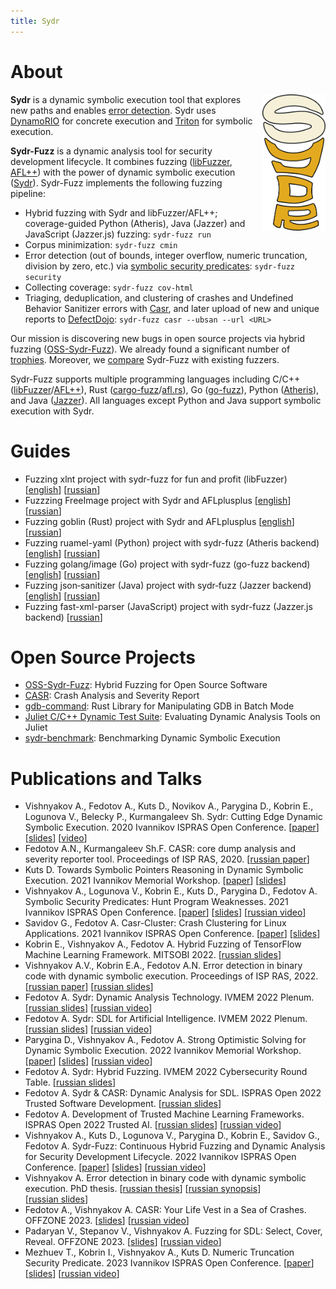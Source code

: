```yaml
---
title: Sydr
---
```


# About

<div style="float: right; margin-left: 1em; width: 20%">
<img src="sydr-bold.svg">
</div>

**Sydr** is a dynamic symbolic execution tool that explores new paths and
enables [error detection](https://arxiv.org/abs/2111.05770). Sydr uses
[DynamoRIO](https://dynamorio.org) for concrete execution and
[Triton](https://triton-library.github.io) for symbolic execution.

**Sydr-Fuzz** is a dynamic analysis tool for security development lifecycle. It
combines fuzzing ([libFuzzer](https://www.llvm.org/docs/LibFuzzer.html),
[AFL++](https://aflplus.plus)) with the power of dynamic symbolic execution
([Sydr](https://arxiv.org/abs/2011.09269)). Sydr-Fuzz implements the following
fuzzing pipeline:

* Hybrid fuzzing with Sydr and libFuzzer/AFL++; coverage-guided Python (Atheris),
  Java (Jazzer) and JavaScript (Jazzer.js) fuzzing: `sydr-fuzz run`
* Corpus minimization: `sydr-fuzz cmin`
* Error detection (out of bounds, integer overflow, numeric truncation, division
  by zero, etc.) via
  [symbolic security predicates](https://arxiv.org/abs/2111.05770):
  `sydr-fuzz security`
* Collecting coverage: `sydr-fuzz cov-html`
* Triaging, deduplication, and clustering of crashes and Undefined Behavior
  Sanitizer errors with
  [Casr](https://github.com/ispras/casr), and later upload of new and unique
  reports to [DefectDojo](https://github.com/DefectDojo/django-DefectDojo): `sydr-fuzz casr --ubsan --url <URL>`

Our mission is discovering new bugs in open source projects via hybrid fuzzing
([OSS-Sydr-Fuzz](https://github.com/ispras/oss-sydr-fuzz)). We already found a
significant number of
[trophies](https://github.com/ispras/oss-sydr-fuzz/blob/master/TROPHIES.md).
Moreover, we [compare](fuzzbench) Sydr-Fuzz with existing fuzzers.

Sydr-Fuzz supports multiple programming languages including C/C++
([libFuzzer](https://www.llvm.org/docs/LibFuzzer.html)/[AFL++](https://aflplus.plus)),
Rust
([cargo-fuzz](https://github.com/rust-fuzz/cargo-fuzz)/[afl.rs](https://github.com/rust-fuzz/afl.rs)),
Go ([go-fuzz](https://github.com/dvyukov/go-fuzz)), Python
([Atheris](https://github.com/google/atheris)), and Java
([Jazzer](https://github.com/CodeIntelligenceTesting/jazzer)). All languages
except Python and Java
support symbolic execution with Sydr.

# Guides

* Fuzzing xlnt project with sydr-fuzz for fun and profit (libFuzzer)
  \[[english](https://github.com/ispras/oss-sydr-fuzz/wiki/Fuzzing-xlnt-project-with-sydr-fuzz-for-fun-and-profit)\] \[[russian](https://github.com/ispras/oss-sydr-fuzz/wiki/Fuzzing-xlnt-project-with-sydr-fuzz-for-fun-and-profit-%28rus%29)\]
* Fuzzzing FreeImage project with Sydr and AFLplusplus \[[english](https://github.com/ispras/oss-sydr-fuzz/wiki/Fuzzzing-FreeImage-project-with-Sydr-and-AFLplusplus)\] \[[russian](https://github.com/ispras/oss-sydr-fuzz/wiki/Fuzzzing-FreeImage-project-with-Sydr-and-AFLplusplus-%28rus%29)\]
* Fuzzing goblin (Rust) project with Sydr and AFLplusplus \[[english](https://github.com/ispras/oss-sydr-fuzz/wiki/Fuzzing-goblin-%28Rust%3Acrab%3A%21%29-project-with-Sydr-and-AFLplusplus)\] \[[russian](https://github.com/ispras/oss-sydr-fuzz/wiki/Fuzzing-goblin-%28Rust%3Acrab%3A%21%29-project-with-Sydr-and-AFLplusplus-%28rus%29)\]
* Fuzzing ruamel-yaml (Python) project with  sydr-fuzz (Atheris backend) \[[english](https://github.com/ispras/oss-sydr-fuzz/wiki/Fuzzing-ruamel-yaml-%28Python%29-project-with--sydr-fuzz-%28Atheris-backend%29)\] \[[russian](https://github.com/ispras/oss-sydr-fuzz/wiki/Fuzzing-ruamel-yaml-%28Python%29-project-with--sydr-fuzz-%28Atheris-backend%29-%28rus%29)\]
* Fuzzing golang/image (Go) project with sydr-fuzz (go-fuzz backend) \[[english](https://github.com/ispras/oss-sydr-fuzz/wiki/Fuzzing-golang-image-%28Go%29-project-with--sydr-fuzz-%28go-fuzz-backend%29)\] \[[russian](https://github.com/ispras/oss-sydr-fuzz/wiki/Fuzzing-golang-image-%28Go%29-project-with--sydr-fuzz-%28go-fuzz-backend%29-%28rus%29)\]
* Fuzzing json‐sanitizer (Java) project with sydr‐fuzz (Jazzer backend)
  \[[english](https://github.com/ispras/oss-sydr-fuzz/wiki/Fuzzing-json%E2%80%90sanitizer-%28Java%29-project-with-sydr%E2%80%90fuzz-%28Jazzer-backend%29)\]
  \[[russian](https://github.com/ispras/oss-sydr-fuzz/wiki/Fuzzing-json%E2%80%90sanitizer-%28Java%29-project-with-sydr%E2%80%90fuzz-%28Jazzer-backend%29-%28rus%29)\]
* Fuzzing fast-xml-parser (JavaScript) project with sydr-fuzz (Jazzer.js backend)
  \[[russian](https://github.com/ispras/oss-sydr-fuzz/wiki/Fuzzing-fast%E2%80%90xml%E2%80%90parser-%28JavaScript%29-project-with-sydr%E2%80%90fuzz-%28Jazzer.js-backend%29-%28rus%29)\]

# Open Source Projects

* [OSS-Sydr-Fuzz](https://github.com/ispras/oss-sydr-fuzz): Hybrid Fuzzing for
  Open Source Software
* [CASR](https://github.com/ispras/casr): Crash Analysis and Severity Report
* [gdb-command](https://github.com/anfedotoff/gdb-command): Rust Library for
  Manipulating GDB in Batch Mode
* [Juliet C/C++ Dynamic Test Suite](https://github.com/ispras/juliet-dynamic):
  Evaluating Dynamic Analysis Tools on Juliet
* [sydr-benchmark](https://github.com/ispras/sydr-benchmark): Benchmarking
  Dynamic Symbolic Execution

# Publications and Talks

* Vishnyakov A., Fedotov A., Kuts D., Novikov A., Parygina D., Kobrin E.,
  Logunova V., Belecky P., Kurmangaleev Sh. Sydr: Cutting Edge Dynamic Symbolic
  Execution. 2020 Ivannikov ISPRAS Open Conference.
  \[[paper](https://arxiv.org/abs/2011.09269)\]
  \[[slides](https://vishnya.xyz/vishnyakov-isprasopen2020.pdf)\]
  \[[video](https://www.ispras.ru/conf/2020/video/compiler-technology-11-december.mp4#t=6021)\]
* Fedotov A.N., Kurmangaleev Sh.F. CASR: core dump analysis and severity
  reporter tool. Proceedings of ISP RAS, 2020.
  \[[russian&nbsp;paper](https://www.researchgate.net/publication/346176971)\]
* Kuts D. Towards Symbolic Pointers Reasoning in Dynamic Symbolic Execution.
  2021 Ivannikov Memorial Workshop.
  \[[paper](https://arxiv.org/abs/2109.03698)\]
  \[[slides](/papers/kuts-ivmem2021.pdf)\]
* Vishnyakov A., Logunova V., Kobrin E., Kuts D., Parygina D., Fedotov A.
  Symbolic Security Predicates: Hunt Program Weaknesses. 2021 Ivannikov ISPRAS
  Open Conference.
  \[[paper](https://arxiv.org/abs/2111.05770)\]
  \[[slides](https://vishnya.xyz/vishnyakov-isprasopen2021.pdf)\]
  \[[russian&nbsp;video](https://youtu.be/CI-Zioq5G84?t=6583)\]
* Savidov G., Fedotov A. Casr-Cluster: Crash Clustering for Linux Applications.
  2021 Ivannikov ISPRAS Open Conference.
  \[[paper](https://arxiv.org/abs/2112.13719)\]
  \[[slides](/papers/casr-cluster.pdf)\]
* Kobrin E., Vishnyakov A., Fedotov A. Hybrid Fuzzing of TensorFlow Machine
  Learning Framework. MITSOBI 2022.
  \[[russian&nbsp;slides](https://vishnya.xyz/kobrin-mitsobi2022.pdf)\]
* Vishnyakov A.V., Kobrin E.A., Fedotov A.N. Error detection in binary code with
  dynamic symbolic execution. Proceedings of ISP RAS, 2022.
  \[[russian&nbsp;paper](https://ispranproceedings.elpub.ru/jour/article/view/1512/1346)\]
  \[[russian&nbsp;slides](https://vishnya.xyz/vishnyakov-mitsobi2022.pdf)\]
* Fedotov A. Sydr: Dynamic Analysis Technology. IVMEM 2022 Plenum.
  \[[russian&nbsp;slides](/papers/fedotov-plenum-sydr-ivmem2022.pdf)\]
  \[[russian&nbsp;video](https://youtu.be/L7ZRV2Voee4?t=5652)\]
* Fedotov A. Sydr: SDL for Artificial Intelligence. IVMEM 2022 Plenum.
  \[[russian&nbsp;slides](/papers/fedotov-plenum-sdlai-ivmem2022.pdf)\]
  \[[russian&nbsp;video](https://youtu.be/L7ZRV2Voee4?t=7658)\]
* Parygina D., Vishnyakov A., Fedotov A. Strong Optimistic Solving for Dynamic
  Symbolic Execution. 2022 Ivannikov Memorial Workshop.
  \[[paper](https://arxiv.org/abs/2209.03710)\]
  \[[slides](/papers/parygina-ivmem2022.pdf)\]
  \[[russian&nbsp;video](https://youtu.be/L7ZRV2Voee4?t=14710)\]
* Fedotov A. Sydr: Hybrid Fuzzing. IVMEM 2022 Cybersecurity Round Table.
  \[[russian&nbsp;slides](/papers/fedotov-cybersec-ivmem2022.pdf)\]
* Fedotov A. Sydr & CASR: Dynamic Analysis for SDL. ISPRAS Open 2022 Trusted
  Software Development.
  \[[russian&nbsp;slides](/papers/fedotov-cybersec-isprasopen2022.pdf)\]
* Fedotov A. Development of Trusted Machine Learning Frameworks. ISPRAS Open 2022 Trusted AI.
  \[[russian&nbsp;slides](/papers/fedotov-sdlai-isprasopen2022.pdf)\]
  \[[russian&nbsp;video](https://youtu.be/4SglZ8f4R5k?t=7684)\]
* Vishnyakov A., Kuts D., Logunova V., Parygina D., Kobrin E., Savidov G.,
  Fedotov A. Sydr-Fuzz: Continuous Hybrid Fuzzing and Dynamic Analysis for
  Security Development Lifecycle. 2022 Ivannikov ISPRAS Open Conference.
  \[[paper](https://arxiv.org/abs/2211.11595)\]
  \[[slides](https://vishnya.xyz/vishnyakov-isprasopen2022.pdf)\]
  \[[russian&nbsp;video](https://youtu.be/qw_tzzgX04E?t=16813)\]
* Vishnyakov A. Error detection in binary code with dynamic symbolic execution.
  PhD thesis.
  \[[russian&nbsp;thesis](https://vishnya.xyz/vishnyakov-phd-thesis2022.pdf)\]
  \[[russian&nbsp;synopsis](https://vishnya.xyz/vishnyakov-phd-synopsis2022.pdf)\]
  \[[russian&nbsp;slides](https://vishnya.xyz/vishnyakov-phd-thesis2022-presentation.pdf)\]
* Fedotov A., Vishnyakov A. CASR: Your Life Vest in a Sea of Crashes. OFFZONE 2023.
  \[[slides](/papers/fedotov-casr-offzone2023.pdf)\]
  \[[russian&nbsp;video](https://youtu.be/EgEeICZQD9M?si=hiFEwPmDqnh0cEq6)\]
* Padaryan V., Stepanov V., Vishnyakov A. Fuzzing for SDL: Select, Cover, Reveal. OFFZONE 2023.
  \[[slides](/papers/vishnyakov-sydr-offzone2023.pdf)\]
  \[[russian&nbsp;video](https://youtu.be/ASZMRp8AoTQ?si=HW0q_TxtbMWCkuoH&t=1067)\]
* Mezhuev T., Kobrin I., Vishnyakov A., Kuts D. Numeric Truncation Security Predicate.
  2023 Ivannikov ISPRAS Open Conference.
  \[[paper](https://arxiv.org/abs/2312.06425)\]
  \[[slides](https://vishnya.xyz/mirror/mezhuev-ispopen2023.pdf)\]
  \[[russian&nbsp;video](https://www.youtube.com/watch?v=oMpSgMFFiXc&t=18608s)\]
